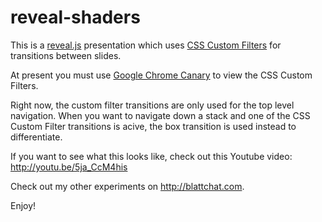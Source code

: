reveal-shaders
==================


This is a <a href="http://lab.hakim.se/reveal-js/#/" target="_blank">reveal.js</a> presentation which uses <a href="http://html.adobe.com/webstandards/csscustomfilters" target="_blank">CSS Custom Filters</a> for transitions between slides.

At present you must use <a href="http://html.adobe.com/webstandards/csscustomfilters/" target="_blank">Google Chrome Canary</a> to view the CSS Custom Filters.

Right now, the custom filter transitions are only used for the top level navigation.  When you want to navigate down a stack and one of the CSS Custom Filter transitions is acive, the box transition is used instead to differentiate.

If you want to see what this looks like, check out this Youtube video: <a href="http://youtu.be/5ja_CcM4his" target="_blank">http://youtu.be/5ja_CcM4his</a>

Check out my other experiments on <http://blattchat.com>.

Enjoy!


